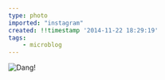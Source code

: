 ```yaml
---
type: photo
imported: "instagram"
created: !!timestamp '2014-11-22 18:29:19'
tags:
    - microblog
---
```

![Dang!](/media/images/photos/2014/11/7c2d070e6956e0e784aee12cbfabd35d.jpg)

